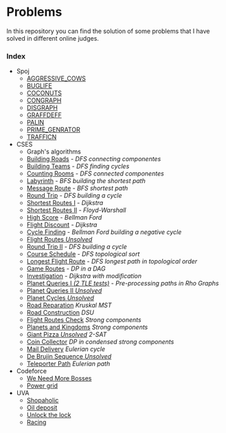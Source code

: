 # Problems
In this repository you can find the solution of some problems that I have solved in different online judges.

### Index
- Spoj
    - [AGGRESSIVE_COWS](spoj/aggressive_cows.cpp)
    - [BUGLIFE](spoj/buglife.cpp)
    - [COCONUTS](spoj/coconuts.cpp)
    - [CONGRAPH](spoj/congraph.cpp)
    - [DISGRAPH](spoj/disgraph.cpp)
    - [GRAFFDEFF](spoj/graffdef.cpp)
    - [PALIN](spoj/palin.cpp)
    - [PRIME_GENRATOR](spoj/prime_generator.cpp)
    - [TRAFFICN](spoj/trafficn.cpp)
- CSES
    - Graph's algorithms
    - [Building Roads](cses/graphs/building_roads.cpp) - _DFS connecting componentes_
    - [Building Teams](cses/graphs/building_teams.cpp) - _DFS finding cycles_
    - [Counting Rooms](cses/graphs/counting_rooms.cpp) - _DFS connected componentes_
    - [Labyrinth](cses/graphs/labyrinth.cpp) - _BFS building the shortest path_
    - [Message Route](cses/graphs/message_route.cpp) - _BFS shortest path_
    - [Round Trip](cses/graphs/round_trips.cpp) - _DFS building a cycle_
    - [Shortest Routes I](cses/graphs/shortest_routes_i.cpp) - _Dijkstra_
    - [Shortest Routes II](cses/graphs/shortest_routes_ii.cpp) - _Floyd-Warshall_
    - [High Score](cses/graphs/high_score.cpp) - _Bellman Ford_
    - [Flight Discount](cses/graphs/flight_discount.cpp) - _Dijkstra_
    - [Cycle Finding](cses/graphs/cycle_finding.cpp) - _Bellman Ford building a negative cycle_
    - [Flight Routes _Unsolved_](cses/graphs/flight_routes.cpp)
    - [Round Trip II](cses/graphs/round_trip_II.cpp) - _DFS building a cycle_
    - [Course Schedule](cses/graphs/course_schedule.cpp) - _DFS topological sort_
    - [Longest Flight Route](cses/graphs/longest_flight_route.cpp) - _DFS longest path in topological order_
    - [Game Routes](cses/graphs/game_routes.cpp) - _DP in a DAG_
    - [Investigation](cses/graphs/investigation.cpp) - _Dijkstra with modification_
    - [Planet Queries I _(2 TLE tests)_](cses/graphs/planet_queries_I.cpp) - _Pre-processing paths in Rho Graphs_
    - [Planet Queries II _Unsolved_](cses/graphs/planet_queries_II.cpp)
    - [Planet Cycles _Unsolved_](cses/graphs/plantes_cycles.cpp)
    - [Road Reparation](cses/graphs/road_reparation.cpp) _Kruskal MST_
    - [Road Construction](cses/graphs/road_construction.cpp) _DSU_
    - [Flight Routes Check](cses/graphs/flight_routes_check.cpp) _Strong components_
    - [Planets and Kingdoms](cses/graphs/planets_and_kingdoms.cpp) _Strong components_
    - [Giant Pizza _Unsolved_](cses/graphs/giant_pizza.cpp) _2-SAT_
    - [Coin Collector](cses/graphs/coin_collector.cpp) _DP in condensed strong components_
    - [Mail Delivery](cses/graphs/mail_delivery.cpp) _Eulerian cycle_
    - [De Brujin Sequence _Unsolved_](cses/)
    - [Teleporter Path](cses/graphs/teleporter_path.cpp) _Eulerian path_
- Codeforce
    - [We Need More Bosses](codeforce/we_need_more_bosses.cpp)
    - [Power grid](codeforce/power_grid.cpp)
- UVA
    - [Shopaholic](uva/shopaholic.cpp)
    - [Oil deposit](uva/oil_deposit.cpp)
    - [Unlock the lock](uva/unlock_the_lock.cpp)
    - [Racing](uva/racing.cpp)